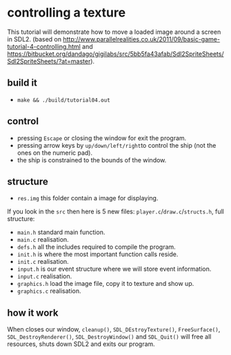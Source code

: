 # controlling a texture

This tutorial will demonstrate how to move a loaded image around a screen in SDL2.
(based on http://www.parallelrealities.co.uk/2011/09/basic-game-tutorial-4-controlling.html
and https://bitbucket.org/dandago/gigilabs/src/5bb5fa43afab/Sdl2SpriteSheets/Sdl2SpriteSheets/?at=master).

## build it
  * `make && ./build/tutorial04.out`

## control
  * pressing `Escape` or  closing the window for exit the program.
  * pressing arrow keys by `up/down/left/right`to control the ship (not the ones on the numeric pad).
  * the ship is constrained to the bounds of the window.

## structure

  * `res.img` this folder contain a image for displaying.

If you look in the `src` then here is 5 new files: `player.c`/`draw.c`/`structs.h`, full structure:
  * `main.h` standard main function.
  * `main.c` realisation.
  * `defs.h` all the includes required to compile the program.
  * `init.h` is where the most important function calls reside.
  * `init.c` realisation.
  * `input.h` is our event structure where we will store event information.
  * `input.c` realisation.
  * `graphics.h` load the image file, copy it to texture and show up.
  * `graphics.c` realisation.

## how it work

When closes our window, `cleanup()`, `SDL_DEstroyTexture()`, `FreeSurface()`, `SDL_DestroyRenderer()`,
`SDL_DestroyWindow()` and `SDL_Quit()` will free all resources, shuts down SDL2 and exits our program.

